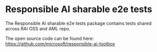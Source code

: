 # Responsible AI sharable e2e tests

The Responsible AI sharable e2e tests package contains tests shared across RAI OSS and AML repo.

The open source code can be found here:
https://github.com/microsoft/responsible-ai-toolbox
